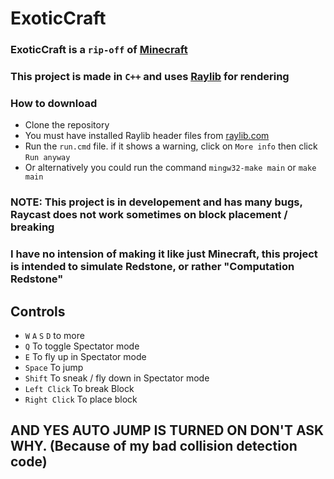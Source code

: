 # ExoticCraft
### ExoticCraft is a `rip-off` of [Minecraft](https://minecraft.net)
### This project is made in `C++` and uses [Raylib](https://raylib.com) for rendering
### How to download
* Clone the repository
* You must have installed Raylib header files from [raylib.com](https://raylib.com)
* Run the `run.cmd` file. if it shows a warning, click on `More info` then click `Run anyway`
* Or alternatively you could run the command `mingw32-make main` or `make main`
### NOTE: This project is in developement and has many bugs, Raycast does not work sometimes on block placement / breaking
### I have no intension of making it like just Minecraft, this project is intended to simulate Redstone, or rather "Computation Redstone"
## Controls
* `W` `A` `S` `D` to more
* `Q` To toggle Spectator mode
* `E` To fly up in Spectator mode
* `Space` To jump
* `Shift` To sneak / fly down in Spectator mode
* `Left Click`  To break Block
* `Right Click` To place block
## AND YES AUTO JUMP IS TURNED ON DON'T ASK WHY. (Because of my bad collision detection code)
